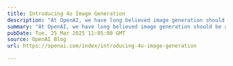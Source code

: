 ```yaml
---
title: Introducing 4o Image Generation
description: "At OpenAI, we have long believed image generation should be a primary capability of our language models. That’s why we’ve built our most advanced image generator yet into GPT‑4o. The result—image generation that is not only beautiful, but useful."
summary: "At OpenAI, we have long believed image generation should be a primary capability of our language models. That’s why we’ve built our most advanced image generator yet into GPT‑4o. The result—image generation that is not only beautiful, but useful."
pubDate: Tue, 25 Mar 2025 11:05:00 GMT
source: OpenAI Blog
url: https://openai.com/index/introducing-4o-image-generation

---
```


